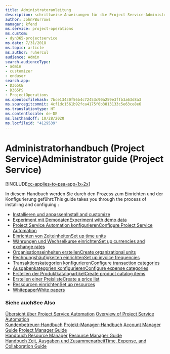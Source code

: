 ```yaml
---
title: Administratoranleitung
description: schrittweise Anweisungen für die Project Service-Administration
author: JohnPBurrows
manager: kfend
ms.service: project-operations
ms.custom:
- dyn365-projectservice
ms.date: 7/31/2018
ms.topic: article
ms.author: ruhercul
audience: Admin
search.audienceType:
- admin
- customizer
- enduser
search.app:
- D365CE
- D365PS
- ProjectOperations
ms.openlocfilehash: 7bce13430f56b4c72453c90a259e3ffb3a63d8a3
ms.sourcegitcommit: 4cf1dc1561b92fca4175f0b3813133c5e63ce8e6
ms.translationtype: HT
ms.contentlocale: de-DE
ms.lasthandoff: 10/28/2020
ms.locfileid: "4129539"
---
```

# <a name="administrator-guide-project-service"></a><span data-ttu-id="e08ba-103">Administratorhandbuch (Project Service)</span><span class="sxs-lookup"><span data-stu-id="e08ba-103">Administrator guide (Project Service)</span></span>

[!INCLUDE[cc-applies-to-psa-app-1x-2x](../includes/cc-applies-to-psa-app-1x-2x.md)]

<span data-ttu-id="e08ba-104">In diesem Handbuch werden Sie durch den Prozess zum Einrichten und der Konfigurierung geführt:</span><span class="sxs-lookup"><span data-stu-id="e08ba-104">This guide takes you through the process of installing and configuing :</span></span>  
  
- [<span data-ttu-id="e08ba-105">Installieren und anpassen</span><span class="sxs-lookup"><span data-stu-id="e08ba-105">Install and customize</span></span>](install-customize.md)
- [<span data-ttu-id="e08ba-106">Experiment mit Demodaten</span><span class="sxs-lookup"><span data-stu-id="e08ba-106">Experiment with demo data</span></span>](use-demo-data.md)
- [<span data-ttu-id="e08ba-107">Project Service Automation konfigurieren</span><span class="sxs-lookup"><span data-stu-id="e08ba-107">Configure Project Service Automation</span></span>](configure.md)
- [<span data-ttu-id="e08ba-108">Einrichten von Zeiteinheiten</span><span class="sxs-lookup"><span data-stu-id="e08ba-108">Set up time units</span></span>](set-up-time-units.md)
- [<span data-ttu-id="e08ba-109">Währungen und Wechselkurse einrichten</span><span class="sxs-lookup"><span data-stu-id="e08ba-109">Set up currencies and exchange rates</span></span>](set-up-currencies-exchange-rates.md)
- [<span data-ttu-id="e08ba-110">Organisationseinheiten erstellen</span><span class="sxs-lookup"><span data-stu-id="e08ba-110">Create organizational units</span></span>](create-organizational-units.md)
- [<span data-ttu-id="e08ba-111">Rechnungshäufigkeiten einrichten</span><span class="sxs-lookup"><span data-stu-id="e08ba-111">Set up invoice frequencies</span></span>](set-up-invoice-frequencies.md)
- [<span data-ttu-id="e08ba-112">Transaktionskategorien konfigurieren</span><span class="sxs-lookup"><span data-stu-id="e08ba-112">Configure transaction categories</span></span>](configure-transaction-categories.md)
- [<span data-ttu-id="e08ba-113">Ausgabenkategorien konfigurieren</span><span class="sxs-lookup"><span data-stu-id="e08ba-113">Configure expense categories</span></span>](configure-expense-categories.md)
- [<span data-ttu-id="e08ba-114">Erstellen der Produktkatalogartikel</span><span class="sxs-lookup"><span data-stu-id="e08ba-114">Create product catalog items</span></span>](create-product-catalog-items.md)
- [<span data-ttu-id="e08ba-115">Erstellen einer Preisliste</span><span class="sxs-lookup"><span data-stu-id="e08ba-115">Create a price list</span></span>](create-price-list.md)
- [<span data-ttu-id="e08ba-116">Ressourcen einrichten</span><span class="sxs-lookup"><span data-stu-id="e08ba-116">Set up resources</span></span>](set-up-resources.md)
- [<span data-ttu-id="e08ba-117">Whitepaper</span><span class="sxs-lookup"><span data-stu-id="e08ba-117">White papers</span></span>](white-papers.md)
  
### <a name="see-also"></a><span data-ttu-id="e08ba-118">Siehe auch</span><span class="sxs-lookup"><span data-stu-id="e08ba-118">See Also</span></span>  
 <span data-ttu-id="e08ba-119">[Übersicht über Project Service Automation](../psa/overview.md)  </span><span class="sxs-lookup"><span data-stu-id="e08ba-119">[Overview of Project Service Automation](../psa/overview.md)  </span></span>  
 <span data-ttu-id="e08ba-120">[Kundenbetreuer-Handbuch](../psa/account-manager-guide.md) [Projekt-Manager-Handbuch](../psa/project-manager-guide.md) </span><span class="sxs-lookup"><span data-stu-id="e08ba-120">[Account Manager Guide](../psa/account-manager-guide.md) [Project Manager Guide](../psa/project-manager-guide.md) </span></span>  
 <span data-ttu-id="e08ba-121">[Handbuch Resource Manager](../psa/resource-manager-guide.md) </span><span class="sxs-lookup"><span data-stu-id="e08ba-121">[Resource Manager Guide](../psa/resource-manager-guide.md) </span></span>  
 [<span data-ttu-id="e08ba-122">Handbuch Zeit, Ausgaben und Zusammenarbeit</span><span class="sxs-lookup"><span data-stu-id="e08ba-122">Time, Expense, and Collaboration Guide</span></span>](../psa/time-expense-collaboration-guide.md)
